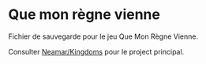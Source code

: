 Que mon règne vienne
====

Fichier de sauvegarde pour le jeu Que Mon Règne Vienne.

Consulter [Neamar/Kingdoms](http://github.com/Neamar/Kingdoms) pour le project principal.
